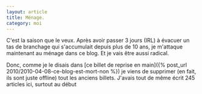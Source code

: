 ```yaml
---
layout: article
title: Ménage.
category: moi
---
```


C'est la saison que le veux. Après avoir passer 3 jours (IRL) à évacuer un tas de branchage qui s'accumulait depuis plus
de 10 ans, je m'attaque maintenant au ménage dans ce blog. Et je vais être aussi radical.

Donc, comme je le disais dans [ce billet de reprise en main]({% post_url 2010/2010-04-08-ce-blog-est-mort-non %}) je viens
de supprimer (en fait, ils sont juste offline) tout les anciens billets. J'avais tout de même écrit 245 articles ici,
surtout au début

